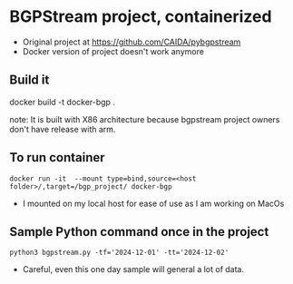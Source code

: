 # BGPStream project, containerized 
- Original project at https://github.com/CAIDA/pybgpstream
- Docker version of project doesn't work anymore 

## Build it
docker build -t docker-bgp .

note: It is built with X86 architecture because bgpstream project owners don't have release with arm.

## To run container
`docker run -it  --mount type=bind,source=<host folder>/,target=/bgp_project/ docker-bgp`
- I mounted on my local host for ease of use as I am working on MacOs

## Sample Python command once in the project
`python3 bgpstream.py -tf='2024-12-01' -tt='2024-12-02'`
- Careful, even this one day sample will general a lot of data.